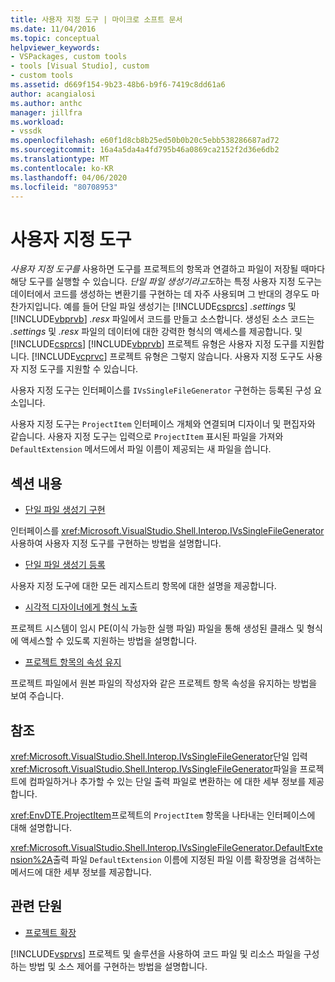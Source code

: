 ```yaml
---
title: 사용자 지정 도구 | 마이크로 소프트 문서
ms.date: 11/04/2016
ms.topic: conceptual
helpviewer_keywords:
- VSPackages, custom tools
- tools [Visual Studio], custom
- custom tools
ms.assetid: d669f154-9b23-48b6-b9f6-7419c8dd61a6
author: acangialosi
ms.author: anthc
manager: jillfra
ms.workload:
- vssdk
ms.openlocfilehash: e60f1d8cb8b25ed50b0b20c5ebb538286687ad72
ms.sourcegitcommit: 16a4a5da4a4fd795b46a0869ca2152f2d36e6db2
ms.translationtype: MT
ms.contentlocale: ko-KR
ms.lasthandoff: 04/06/2020
ms.locfileid: "80708953"
---
```

# <a name="custom-tools"></a>사용자 지정 도구
*사용자 지정 도구를* 사용하면 도구를 프로젝트의 항목과 연결하고 파일이 저장될 때마다 해당 도구를 실행할 수 있습니다. *단일 파일 생성기라고도*하는 특정 사용자 지정 도구는 데이터에서 코드를 생성하는 변환기를 구현하는 데 자주 사용되며 그 반대의 경우도 마찬가지입니다. 예를 들어 단일 파일 생성기는 [!INCLUDE[csprcs](../../data-tools/includes/csprcs_md.md)] *.settings* 및 [!INCLUDE[vbprvb](../../code-quality/includes/vbprvb_md.md)] *.resx* 파일에서 코드를 만들고 소스합니다. 생성된 소스 코드는 *.settings* 및 *.resx* 파일의 데이터에 대한 강력한 형식의 액세스를 제공합니다. 및 [!INCLUDE[csprcs](../../data-tools/includes/csprcs_md.md)] [!INCLUDE[vbprvb](../../code-quality/includes/vbprvb_md.md)] 프로젝트 유형은 사용자 지정 도구를 지원합니다. [!INCLUDE[vcprvc](../../code-quality/includes/vcprvc_md.md)] 프로젝트 유형은 그렇지 않습니다. 사용자 지정 도구도 사용자 지정 도구를 지원할 수 있습니다.

 사용자 지정 도구는 인터페이스를 `IVsSingleFileGenerator` 구현하는 등록된 구성 요소입니다.

 사용자 지정 도구는 `ProjectItem` 인터페이스 개체와 연결되며 디자이너 및 편집자와 같습니다. 사용자 지정 도구는 입력으로 `ProjectItem` 표시된 파일을 가져와 `DefaultExtension` 메서드에서 파일 이름이 제공되는 새 파일을 씁니다.

## <a name="in-this-section"></a>섹션 내용
- [단일 파일 생성기 구현](../../extensibility/internals/implementing-single-file-generators.md)

 인터페이스를 <xref:Microsoft.VisualStudio.Shell.Interop.IVsSingleFileGenerator> 사용하여 사용자 지정 도구를 구현하는 방법을 설명합니다.

- [단일 파일 생성기 등록](../../extensibility/internals/registering-single-file-generators.md)

 사용자 지정 도구에 대한 모든 레지스트리 항목에 대한 설명을 제공합니다.

- [시각적 디자이너에게 형식 노출](../../extensibility/internals/exposing-types-to-visual-designers.md)

 프로젝트 시스템이 임시 PE(이식 가능한 실행 파일) 파일을 통해 생성된 클래스 및 형식에 액세스할 수 있도록 지원하는 방법을 설명합니다.

- [프로젝트 항목의 속성 유지](../../extensibility/persisting-the-property-of-a-project-item.md)

 프로젝트 파일에서 원본 파일의 작성자와 같은 프로젝트 항목 속성을 유지하는 방법을 보여 주습니다.

## <a name="reference"></a>참조
 <xref:Microsoft.VisualStudio.Shell.Interop.IVsSingleFileGenerator>단일 입력 <xref:Microsoft.VisualStudio.Shell.Interop.IVsSingleFileGenerator>파일을 프로젝트에 컴파일하거나 추가할 수 있는 단일 출력 파일로 변환하는 에 대한 세부 정보를 제공합니다.

 <xref:EnvDTE.ProjectItem>프로젝트의 `ProjectItem` 항목을 나타내는 인터페이스에 대해 설명합니다.

 <xref:Microsoft.VisualStudio.Shell.Interop.IVsSingleFileGenerator.DefaultExtension%2A>출력 파일 `DefaultExtension` 이름에 지정된 파일 이름 확장명을 검색하는 메서드에 대한 세부 정보를 제공합니다.

## <a name="related-sections"></a>관련 단원
- [프로젝트 확장](../../extensibility/extending-projects.md)

 [!INCLUDE[vsprvs](../../code-quality/includes/vsprvs_md.md)] 프로젝트 및 솔루션을 사용하여 코드 파일 및 리소스 파일을 구성하는 방법 및 소스 제어를 구현하는 방법을 설명합니다.
